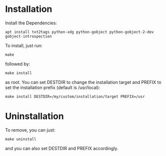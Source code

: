 Installation
============

Install the Dependencies:

    apt install txt2tags python-xdg python-gobject python-gobject-2-dev gobject-introspection

To install, just run:

    make

followed by:

    make install

as root. You can set DESTDIR to change the installation target and
PREFIX to set the installation prefix (default is /usr/local):

    make install DESTDIR=/my/custom/installation/target PREFIX=/usr

Uninstallation
==============

To remove, you can just:

    make uninstall

and you can also set DESTDIR and PREFIX accordingly.

